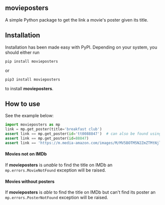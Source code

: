 ## movieposters

A simple Python package to get the link a movie's poster given its title.

## Installation

Installation has been made easy with PyPI. Depending on your system, you should either run

```pip install movieposters```

or

```pip3 install movieposters```

to install **movieposters**.

## How to use
See the example below:
```python
import movieposters as mp
link = mp.get_poster(title='breakfast club')
assert link == mp.get_poster(id='tt0088847')  # can also be found using movie's id
assert link == mp.get_poster(id=88847)
assert link == 'https://m.media-amazon.com/images/M/MV5BOTM5N2ZmZTMtNjlmOS00YzlkLTk3YjEtNTU1ZmQ5OTdhODZhXkEyXkFqcGdeQXVyMTQxNzMzNDI@._V1_UX182_CR0,0,182,268_AL_.jpg'
```

#### Movies not on IMDb
If **movieposters** is *unable* to find the title on IMDb an `mp.errors.MovieNotFound` exception will be raised.

#### Movies without posters
If **movieposters** is *able* to find the title on IMDb but can't find its poster an `mp.errors.PosterNotFound` exception will be raised.
